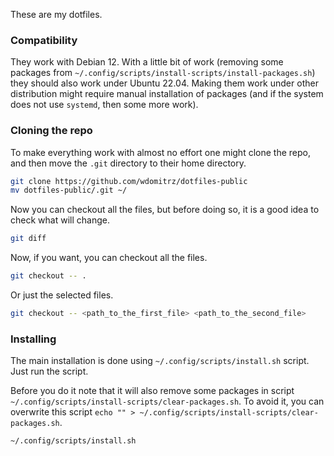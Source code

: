 These are my dotfiles.

### Compatibility

They work with Debian 12. With a little bit of work (removing some packages from `~/.config/scripts/install-scripts/install-packages.sh`) they should also work under Ubuntu 22.04. Making them work under other distribution might require manual installation of packages (and if the system does not use `systemd`, then some more work).

### Cloning the repo

To make everything work with almost no effort one might clone the repo, and then move the `.git` directory to their home directory.

```bash
git clone https://github.com/wdomitrz/dotfiles-public
mv dotfiles-public/.git ~/
```

Now you can checkout all the files, but before doing so, it is a good idea to check what will change.

```bash
git diff
```

Now, if you want, you can checkout all the files.

```bash
git checkout -- .
```

Or just the selected files.

```bash
git checkout -- <path_to_the_first_file> <path_to_the_second_file>
```

### Installing

The main installation is done using `~/.config/scripts/install.sh` script. Just run the script.

Before you do it note that it will also remove some packages in script `~/.config/scripts/install-scripts/clear-packages.sh`. To avoid it, you can overwrite this script `echo "" > ~/.config/scripts/install-scripts/clear-packages.sh`.

```bash
~/.config/scripts/install.sh
```
